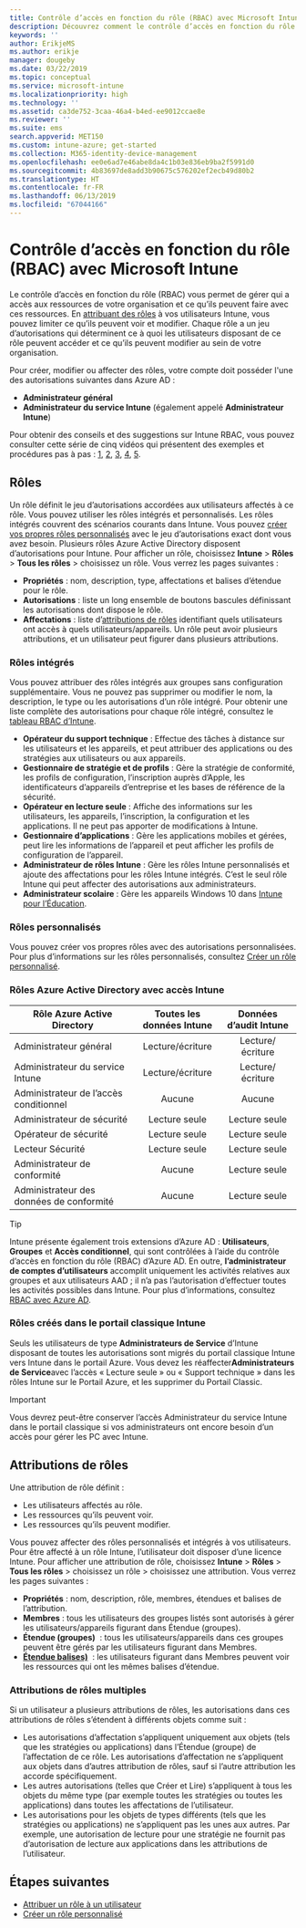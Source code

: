 ```yaml
---
title: Contrôle d’accès en fonction du rôle (RBAC) avec Microsoft Intune
description: Découvrez comment le contrôle d’accès en fonction du rôle (RBAC) vous permet de contrôler qui peut exécuter des actions et apporter des modifications dans Microsoft Intune.
keywords: ''
author: ErikjeMS
ms.author: erikje
manager: dougeby
ms.date: 03/22/2019
ms.topic: conceptual
ms.service: microsoft-intune
ms.localizationpriority: high
ms.technology: ''
ms.assetid: ca3de752-3caa-46a4-b4ed-ee9012ccae8e
ms.reviewer: ''
ms.suite: ems
search.appverid: MET150
ms.custom: intune-azure; get-started
ms.collection: M365-identity-device-management
ms.openlocfilehash: ee0e6ad7e46abe8da4c1b03e836eb9ba2f5991d0
ms.sourcegitcommit: 4b83697de8add3b90675c576202ef2ecb49d80b2
ms.translationtype: HT
ms.contentlocale: fr-FR
ms.lasthandoff: 06/13/2019
ms.locfileid: "67044166"
---
```

# <a name="role-based-access-control-rbac-with-microsoft-intune"></a>Contrôle d’accès en fonction du rôle (RBAC) avec Microsoft Intune

Le contrôle d’accès en fonction du rôle (RBAC) vous permet de gérer qui a accès aux ressources de votre organisation et ce qu’ils peuvent faire avec ces ressources.  En [attribuant des rôles](assign-role.md) à vos utilisateurs Intune, vous pouvez limiter ce qu’ils peuvent voir et modifier. Chaque rôle a un jeu d’autorisations qui déterminent ce à quoi les utilisateurs disposant de ce rôle peuvent accéder et ce qu’ils peuvent modifier au sein de votre organisation.

Pour créer, modifier ou affecter des rôles, votre compte doit posséder l'une des autorisations suivantes dans Azure AD :
- **Administrateur général**
- **Administrateur du service Intune** (également appelé **Administrateur Intune**)

Pour obtenir des conseils et des suggestions sur Intune RBAC, vous pouvez consulter cette série de cinq vidéos qui présentent des exemples et procédures pas à pas : [1](https://www.youtube.com/watch?v=5deXLMLcnKY), [2](https://www.youtube.com/watch?v=38dnMBLuxbQ), [3](https://www.youtube.com/watch?v=6vqg9cAkMbY), [4](https://www.youtube.com/watch?v=5yOLajFFMHE), [5](https://www.youtube.com/watch?v=P5DDvsSF4Wk).

## <a name="roles"></a>Rôles
Un rôle définit le jeu d’autorisations accordées aux utilisateurs affectés à ce rôle.
Vous pouvez utiliser les rôles intégrés et personnalisés. Les rôles intégrés couvrent des scénarios courants dans Intune. Vous pouvez [créer vos propres rôles personnalisés](create-custom-role.md) avec le jeu d’autorisations exact dont vous avez besoin. Plusieurs rôles Azure Active Directory disposent d’autorisations pour Intune.
Pour afficher un rôle, choisissez **Intune** > **Rôles** > **Tous les rôles** > choisissez un rôle. Vous verrez les pages suivantes :

-   **Propriétés** : nom, description, type, affectations et balises d’étendue pour le rôle. 
-   **Autorisations** : liste un long ensemble de boutons bascules définissant les autorisations dont dispose le rôle.
-   **Affectations** : liste d’[attributions de rôles]( assign-role.md) identifiant quels utilisateurs ont accès à quels utilisateurs/appareils. Un rôle peut avoir plusieurs attributions, et un utilisateur peut figurer dans plusieurs attributions.

### <a name="built-in-roles"></a>Rôles intégrés
Vous pouvez attribuer des rôles intégrés aux groupes sans configuration supplémentaire. Vous ne pouvez pas supprimer ou modifier le nom, la description, le type ou les autorisations d’un rôle intégré. Pour obtenir une liste complète des autorisations pour chaque rôle intégré, consultez le [tableau RBAC d’Intune](https://gallery.technet.microsoft.com/Intune-RBAC-table-2e3c9a1a).

- **Opérateur du support technique** : Effectue des tâches à distance sur les utilisateurs et les appareils, et peut attribuer des applications ou des stratégies aux utilisateurs ou aux appareils.
- **Gestionnaire de stratégie et de profils** : Gère la stratégie de conformité, les profils de configuration, l’inscription auprès d’Apple, les identificateurs d’appareils d’entreprise et les bases de référence de la sécurité.
- **Opérateur en lecture seule** : Affiche des informations sur les utilisateurs, les appareils, l’inscription, la configuration et les applications. Il ne peut pas apporter de modifications à Intune.
- **Gestionnaire d’applications** : Gère les applications mobiles et gérées, peut lire les informations de l’appareil et peut afficher les profils de configuration de l’appareil.
- **Administrateur de rôles Intune** : Gère les rôles Intune personnalisés et ajoute des affectations pour les rôles Intune intégrés. C’est le seul rôle Intune qui peut affecter des autorisations aux administrateurs.
- **Administrateur scolaire** : Gère les appareils Windows 10 dans [Intune pour l’Éducation](introduction-intune-education.md).

### <a name="custom-roles"></a>Rôles personnalisés
Vous pouvez créer vos propres rôles avec des autorisations personnalisées. Pour plus d’informations sur les rôles personnalisés, consultez [Créer un rôle personnalisé](create-custom-role.md).

### <a name="azure-active-directory-roles-with-intune-access"></a>Rôles Azure Active Directory avec accès Intune
| Rôle Azure Active Directory | Toutes les données Intune | Données d’audit Intune |
| --- | :---: | :---: |
| Administrateur général | Lecture/écriture | Lecture/écriture |
| Administrateur du service Intune | Lecture/écriture | Lecture/écriture |
| Administrateur de l’accès conditionnel | Aucune | Aucune |
| Administrateur de sécurité | Lecture seule | Lecture seule |
| Opérateur de sécurité | Lecture seule | Lecture seule |
| Lecteur Sécurité | Lecture seule | Lecture seule |
| Administrateur de conformité | Aucune | Lecture seule |
| Administrateur des données de conformité | Aucune | Lecture seule |

> [!TIP]
> Intune présente également trois extensions d’Azure AD : **Utilisateurs**, **Groupes** et **Accès conditionnel**, qui sont contrôlées à l’aide du contrôle d’accès en fonction du rôle (RBAC) d’Azure AD. En outre, **l’administrateur de comptes d’utilisateurs** accomplit uniquement les activités relatives aux groupes et aux utilisateurs AAD ; il n’a pas l’autorisation d’effectuer toutes les activités possibles dans Intune. Pour plus d’informations, consultez [RBAC avec Azure AD](https://docs.microsoft.com/azure/active-directory/active-directory-assign-admin-roles).
### <a name="roles-created-in-the-intune-classic-portal"></a>Rôles créés dans le portail classique Intune
Seuls les utilisateurs de type **Administrateurs de Service** d’Intune disposant de toutes les autorisations sont migrés du portail classique Intune vers Intune dans le portail Azure. Vous devez les réaffecter**Administrateurs de Service**avec l’accès « Lecture seule » ou « Support technique » dans les rôles Intune sur le Portail Azure, et les supprimer du Portail Classic.
> [!IMPORTANT]
> Vous devrez peut-être conserver l’accès Administrateur du service Intune dans le portail classique si vos administrateurs ont encore besoin d’un accès pour gérer les PC avec Intune.

## <a name="role-assignments"></a>Attributions de rôles
Une attribution de rôle définit :

- Les utilisateurs affectés au rôle.
- Les ressources qu’ils peuvent voir.
- Les ressources qu’ils peuvent modifier.

Vous pouvez affecter des rôles personnalisés et intégrés à vos utilisateurs. Pour être affecté à un rôle Intune, l’utilisateur doit disposer d’une licence Intune.
Pour afficher une attribution de rôle, choisissez **Intune** > **Rôles** > **Tous les rôles** > choisissez un rôle > choisissez une attribution. Vous verrez les pages suivantes :

-   **Propriétés** : nom, description, rôle, membres, étendues et balises de l’attribution.
-   **Membres** : tous les utilisateurs des groupes listés sont autorisés à gérer les utilisateurs/appareils figurant dans Étendue (groupes).
-   **Étendue (groupes)**  : tous les utilisateurs/appareils dans ces groupes peuvent être gérés par les utilisateurs figurant dans Membres.
-   **[Étendue balises)](scope-tags.md)**  : les utilisateurs figurant dans Membres peuvent voir les ressources qui ont les mêmes balises d’étendue.

### <a name="multiple-role-assignments"></a>Attributions de rôles multiples
Si un utilisateur a plusieurs attributions de rôles, les autorisations dans ces attributions de rôles s’étendent à différents objets comme suit :

- Les autorisations d’affectation s’appliquent uniquement aux objets (tels que les stratégies ou applications) dans l’Étendue (groupe) de l’affectation de ce rôle. Les autorisations d’affectation ne s’appliquent aux objets dans d’autres attribution de rôles, sauf si l’autre attribution les accorde spécifiquement.
- Les autres autorisations (telles que Créer et Lire) s’appliquent à tous les objets du même type (par exemple toutes les stratégies ou toutes les applications) dans toutes les affectations de l’utilisateur.
- Les autorisations pour les objets de types différents (tels que les stratégies ou applications) ne s’appliquent pas les unes aux autres. Par exemple, une autorisation de lecture pour une stratégie ne fournit pas d’autorisation de lecture aux applications dans les attributions de l’utilisateur.

## <a name="next-steps"></a>Étapes suivantes
- [Attribuer un rôle à un utilisateur](assign-role.md)
- [Créer un rôle personnalisé](create-custom-role.md)

